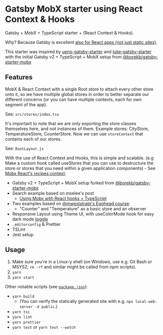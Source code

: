 # Gatsby MobX starter using React Context & Hooks

Gatsby + MobX + TypeScript starter + (React Context & Hooks).

Why? Because Gatsby is excellent [also for React apps (not just static sites)](https://www.gatsbyjs.org/blog/2018-10-15-beyond-static-intro/). 

This starter was inspired by [ueno-gatsby-starter](https://github.com/ueno-llc/ueno-gatsby-starter) and [luke-gatsby-starter](https://github.com/lukethacoder/luke-gatsby-starter) with the initial Gatsby v2 + TypeScript + MobX setup from [@borekb/gatsby-starter-mobx](https://github.com/borekb/gatsby-starter-mobx)

## Features
MobX & React Context with a single Root store to attach every other store onto it, so we have multiple global stores in order to better separate our different concerns (or you can have multiple contexts, each for own segment of the app). 

See: `src/stores/index.tsx`

It's important to note that we are only exporting the store classes themselves here, and not instances of them. Example stores: CityStore, TemperatureStore, CounterStore. 
Now we can use `storeContext` that contains each of our stores.

See: `RootLayout.js`

With the use of React Context and Hooks, this is simple and scalable. (e.g Make a custom hook called useStores that you can use to destructure the store or stores that you need within a given application components) - See [Mobx React's recipes context](https://mobx-react.js.org/recipes-context).

- Gatsby v2 + TypeScript + MobX setup forked from [@borekb/gatsby-starter-mobx](https://github.com/borekb/gatsby-starter-mobx)
- Search example based on mselee's post      
    - [Using Mobx with React hooks + TypeScript](https://blog.mselee.com/posts/2019/06/08/using-mobx-with-react-hooks-typescript/)
- Two examples based on [@mweststrate's Egghead course](https://egghead.io/courses/manage-complex-state-in-react-apps-with-mobx):
    - "Counter" and "Temperature" as a basic store and an observer
- Responsive Layout using Theme UI, with useColorMode hook for easy dark mode [toggle](https://mitchgavan.com/styleguide-driven-development/)   
- `.editorconfig` & Prettier
- TSLint
- Jest setup

## Usage

1. Make sure you're in a Linux-y shell (on Windows, use e.g. Git Bash or MSYS2; `rm -rf` and similar might be called from npm scripts).
2. `yarn`
3. `yarn start`

Other notable scripts (see [`package.json`](package.json)):

- `yarn build`
    - (You can verify the statically generated site with e.g. `npx local-web-server -d public`.)
- `yarn tsc`
- `yarn lint`
- `yarn prettier`
- `yarn test` or `yarn test --watch`
